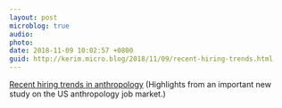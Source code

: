 ```yaml
---
layout: post
microblog: true
audio: 
photo: 
date: 2018-11-09 10:02:57 +0800
guid: http://kerim.micro.blog/2018/11/09/recent-hiring-trends.html
---
```

[Recent hiring trends in anthropology](https://keywords.oxus.net/archives/2018/11/09/recent-hiring-trends-in-anthropology) (Highlights from an important new study on the US anthropology job market.)
